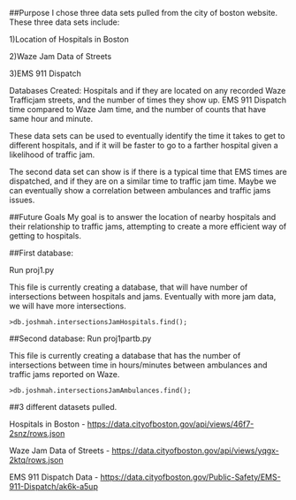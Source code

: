 ##Purpose
I chose three data sets pulled from the city of boston website. These three data sets include:

1)Location of Hospitals in Boston

2)Waze Jam Data of Streets

3)EMS 911 Dispatch

Databases Created:
Hospitals and if they are located on any recorded Waze Trafficjam streets, and the number of times they show up.
EMS 911 Dispatch time compared to Waze Jam time, and the number of counts that have same hour and minute.

These data sets can be used to eventually identify the time it takes to get to different hospitals, and if it will be faster
to go to a farther hospital given a likelihood of traffic jam. 

The second data set can show is if there is a typical time that EMS times are dispatched, and if they are on a similar 
time to traffic jam time. Maybe we can eventually show a correlation between ambulances and traffic jams issues.


##Future Goals
My goal is to answer the location of nearby hospitals and their relationship to traffic jams, attempting to create
a more efficient way of getting to hospitals.


##First database:

Run proj1.py

This file is currently creating a database, that will have number of intersections between hospitals and jams.
Eventually with more jam data, we will have more intersections.
```
>db.joshmah.intersectionsJamHospitals.find();
```

##Second database:
Run proj1partb.py

This file is currently creating a database that has the number of intersections between time in hours/minutes between
ambulances and traffic jams reported on Waze. 
```
>db.joshmah.intersectionsJamAmbulances.find();
```


##3 different datasets pulled.

Hospitals in Boston - https://data.cityofboston.gov/api/views/46f7-2snz/rows.json

Waze Jam Data of Streets - https://data.cityofboston.gov/api/views/yqgx-2ktq/rows.json

EMS 911 Dispatch Data - https://data.cityofboston.gov/Public-Safety/EMS-911-Dispatch/ak6k-a5up


